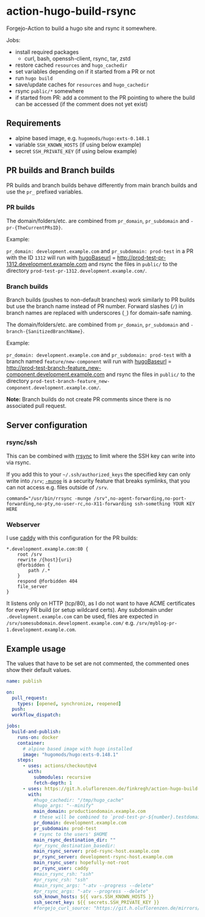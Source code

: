 # action-hugo-build-rsync

Forgejo-Action to build a hugo site and rsync it somewhere.

Jobs:

- install required packages
  - curl, bash, openssh-client, rsync, tar, zstd
- restore cached `resources` and `hugo_cachedir`
- set variables depending on if it started from a PR or not
- run `hugo build`
- save/update caches for `resources` and `hugo_cachedir`
- rsync `public/*` somewhere
- if started from PR: add a comment to the PR pointing to where the build can be accessed (if the comment does not yet exist)

## Requirements

- alpine based image, e.g. `hugomods/hugo:exts-0.148.1`
- variable `SSH_KNOWN_HOSTS` (if using below example)
- secret `SSH_PRIVATE_KEY` (if using below example)

## PR builds and Branch builds

PR builds and branch builds behave differently from main branch builds and use the `pr_` prefixed variables.

### PR builds

The domain/folders/etc. are combined from `pr_domain`, `pr_subdomain` and `-pr-{TheCurrentPRsID}`.

Example:

`pr_domain: development.example.com` and `pr_subdomain: prod-test` in a PR with the ID `1312` will run with [hugoBaseurl](gohugo.io/methods/site/baseurl/) = <http://prod-test-pr-1312.development.example.com> and rsync the files in `public/` to the directory `prod-test-pr-1312.development.example.com/`.

### Branch builds

Branch builds (pushes to non-default branches) work similarly to PR builds but use the branch name instead of PR number. Forward slashes (`/`) in branch names are replaced with underscores (`_`) for domain-safe naming.

The domain/folders/etc. are combined from `pr_domain`, `pr_subdomain` and `-branch-{SanitizedBranchName}`.

Example:

`pr_domain: development.example.com` and `pr_subdomain: prod-test` with a branch named `feature/new-component` will run with [hugoBaseurl](gohugo.io/methods/site/baseurl/) = <http://prod-test-branch-feature_new-component.development.example.com> and rsync the files in `public/` to the directory `prod-test-branch-feature_new-component.development.example.com/`.

**Note:** Branch builds do not create PR comments since there is no associated pull request.

## Server configuration

### rsync/ssh

This can be combined with [rrsync](https://man.archlinux.org/man/rrsync.1) to limit where the SSH key can write into via rsync.

If you add this to your `~/.ssh/authorized_keys` the specified key can only write into `/srv`; [`-munge`](https://man.archlinux.org/man/rsync.1#munge-links) is a security feature that breaks symlinks, that you can not access e.g. files outside of `/srv`.

```text
command="/usr/bin/rrsync -munge /srv",no-agent-forwarding,no-port-forwarding,no-pty,no-user-rc,no-X11-forwarding ssh-something YOUR KEY HERE
```

### Webserver

I use [caddy](https://caddyserver.com/) with this configuration for the PR builds:

```text
*.development.example.com:80 {
    root /srv
    rewrite /{host}{uri}
    @forbidden {
        path /.*
    }
    respond @forbidden 404
    file_server
}
```

It listens only on HTTP (tcp/80), as I do not want to have ACME certificates for every PR build (or setup wildcard certs).
Any subdomain under `.development.example.com` can be used, files are expected in `/srv/somesubdomain.development.example.com/` e.g. `/srv/myblog-pr-1.development.example.com`.

## Example usage

The values that have to be set are not commented, the commented ones show their default values.

```yaml
name: publish

on:
  pull_request:
    types: [opened, synchronize, reopened]
  push:
  workflow_dispatch:

jobs:
  build-and-publish:
    runs-on: docker
    container:
      # alpine based image with hugo installed
      image: "hugomods/hugo:exts-0.148.1"
    steps:
      - uses: actions/checkout@v4
        with:
          submodules: recursive
          fetch-depth: 1
      - uses: https://git.h.oluflorenzen.de/finkregh/action-hugo-build-rsync@main # or pin to version, e.g. @0.0.1
        with:
          #hugo_cachedir: "/tmp/hugo_cache"
          #hugo_args: "--minify"
          main_domain: productiondomain.example.com
          # these will be combined to `prod-test-pr-${number}.testdomain.example.com`
          pr_domain: development.example.com
          pr_subdomain: prod-test
          # rsync to the users' $HOME
          main_rsync_destination_dir: ""
          #pr_rsync_destination_basedir:
          main_rsync_server: prod-rsync-host.example.com
          pr_rsync_server: development-rsync-host.example.com
          main_rsync_user: hopefully-not-root
          pr_rsync_user: caddy
          #main_rsync_rsh: "ssh"
          #pr_rsync_rsh: "ssh"
          #main_rsync_args: "-atv --progress --delete"
          #pr_rsync_args: "-atv --progress --delete"
          ssh_known_hosts: ${{ vars.SSH_KNOWN_HOSTS }}
          ssh_secret_key: ${{ secrets.SSH_PRIVATE_KEY }}
          #forgejo_curl_source: "https://git.h.oluflorenzen.de/mirrors/forgejo-curl/raw/branch/main/forgejo-curl.sh"
```
